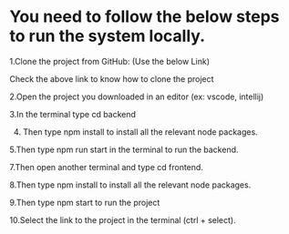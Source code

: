 # You need to follow the below steps to run the system locally.

1.Clone the project from GitHub: (Use the below Link)

Check the above link to know how to clone the project

2.Open the project you downloaded in an editor (ex: vscode, intellij)

3.In the terminal type cd backend

4. Then type npm install to install all the relevant node packages.

5.Then type npm run start in the terminal to run the backend.

7.Then open another terminal and type cd frontend.

8.Then type npm install to install all the relevant node packages.

9.Then type npm start to run the project

10.Select the link to the project in the terminal (ctrl + select).
